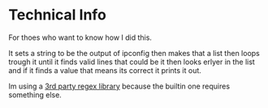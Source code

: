 # Technical Info

For thoes who want to know how I did this.

It sets a string to be the output of ipconfig then makes that a list then loops trough it until it finds valid lines that could be it then looks erlyer in the list and if it finds a value that means its correct it prints it out.

Im using a [3rd party regex library](https://github.com/nitely/nim-regex) because the builtin one requires something else.
